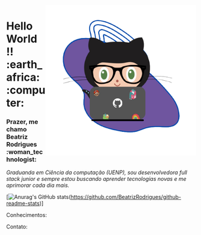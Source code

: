 <img align="right" width="400" height="400" alt="girBia-removebg-preview png" src="https://github.com/BeatrizRodrigues/BeatrizRodrigues/blob/main/imagens/girBia-removebg-preview.png"/>

<h1>Hello World !! :earth_africa: :computer: </h1>


<h3>Prazer, me chamo Beatriz Rodrigues :woman_technologist:</h3>

<p>
  <em>
Graduanda em Ciência da computação (UENP), sou desenvolvedora 
full stack junior e sempre estou buscando aprender tecnologias novas e me aprimorar cada dia mais.
  </em>  
</p>

[![Anurag's GitHub stats](https://github-readme-stats.vercel.app/api?username=BeatrizRodrigues=true&theme=radical)(https://github.com/BeatrizRodrigues/github-readme-stats)]


Conhecimentos:

Contato:


